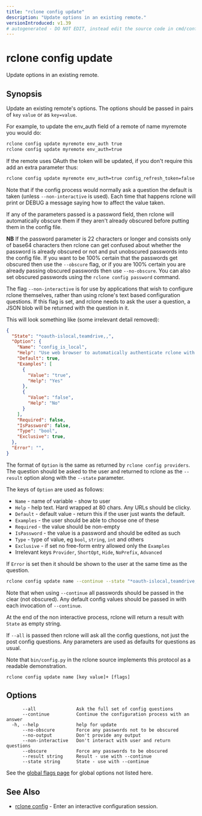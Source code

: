```yaml
---
title: "rclone config update"
description: "Update options in an existing remote."
versionIntroduced: v1.39
# autogenerated - DO NOT EDIT, instead edit the source code in cmd/config/update/ and as part of making a release run "make commanddocs"
---
```

# rclone config update

Update options in an existing remote.

## Synopsis

Update an existing remote's options. The options should be passed in
pairs of `key` `value` or as `key=value`.

For example, to update the env_auth field of a remote of name myremote
you would do:

```sh
rclone config update myremote env_auth true
rclone config update myremote env_auth=true
```

If the remote uses OAuth the token will be updated, if you don't
require this add an extra parameter thus:

```sh
rclone config update myremote env_auth=true config_refresh_token=false
```

Note that if the config process would normally ask a question the
default is taken (unless `--non-interactive` is used).  Each time
that happens rclone will print or DEBUG a message saying how to
affect the value taken.

If any of the parameters passed is a password field, then rclone will
automatically obscure them if they aren't already obscured before
putting them in the config file.

**NB** If the password parameter is 22 characters or longer and
consists only of base64 characters then rclone can get confused about
whether the password is already obscured or not and put unobscured
passwords into the config file. If you want to be 100% certain that
the passwords get obscured then use the `--obscure` flag, or if you
are 100% certain you are already passing obscured passwords then use
`--no-obscure`.  You can also set obscured passwords using the
`rclone config password` command.

The flag `--non-interactive` is for use by applications that wish to
configure rclone themselves, rather than using rclone's text based
configuration questions. If this flag is set, and rclone needs to ask
the user a question, a JSON blob will be returned with the question in
it.

This will look something like (some irrelevant detail removed):

```json
{
  "State": "*oauth-islocal,teamdrive,,",
  "Option": {
    "Name": "config_is_local",
    "Help": "Use web browser to automatically authenticate rclone with remote?\n * Say Y if the machine running rclone has a web browser you can use\n * Say N if running rclone on a (remote) machine without web browser access\nIf not sure try Y. If Y failed, try N.\n",
    "Default": true,
    "Examples": [
      {
        "Value": "true",
        "Help": "Yes"
      },
      {
        "Value": "false",
        "Help": "No"
      }
    ],
    "Required": false,
    "IsPassword": false,
    "Type": "bool",
    "Exclusive": true,
  },
  "Error": "",
}
```

The format of `Option` is the same as returned by `rclone config
providers`. The question should be asked to the user and returned to
rclone as the `--result` option along with the `--state` parameter.

The keys of `Option` are used as follows:

- `Name` - name of variable - show to user
- `Help` - help text. Hard wrapped at 80 chars. Any URLs should be clicky.
- `Default` - default value - return this if the user just wants the default.
- `Examples` - the user should be able to choose one of these
- `Required` - the value should be non-empty
- `IsPassword` - the value is a password and should be edited as such
- `Type` - type of value, eg `bool`, `string`, `int` and others
- `Exclusive` - if set no free-form entry allowed only the `Examples`
- Irrelevant keys `Provider`, `ShortOpt`, `Hide`, `NoPrefix`, `Advanced`

If `Error` is set then it should be shown to the user at the same
time as the question.

```sh
rclone config update name --continue --state "*oauth-islocal,teamdrive,," --result "true"
```

Note that when using `--continue` all passwords should be passed in
the clear (not obscured). Any default config values should be passed
in with each invocation of `--continue`.

At the end of the non interactive process, rclone will return a result
with `State` as empty string.

If `--all` is passed then rclone will ask all the config questions,
not just the post config questions. Any parameters are used as
defaults for questions as usual.

Note that `bin/config.py` in the rclone source implements this protocol
as a readable demonstration.

```
rclone config update name [key value]+ [flags]
```

## Options

```
      --all               Ask the full set of config questions
      --continue          Continue the configuration process with an answer
  -h, --help              help for update
      --no-obscure        Force any passwords not to be obscured
      --no-output         Don't provide any output
      --non-interactive   Don't interact with user and return questions
      --obscure           Force any passwords to be obscured
      --result string     Result - use with --continue
      --state string      State - use with --continue
```

See the [global flags page](/flags/) for global options not listed here.

## See Also

<!-- markdownlint-capture -->
<!-- markdownlint-disable ul-style line-length -->

* [rclone config](/commands/rclone_config/)	 - Enter an interactive configuration session.


<!-- markdownlint-restore -->
